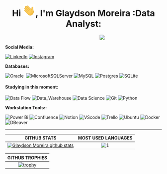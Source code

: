 <h1 align="center">Hi <img src="https://raw.githubusercontent.com/ABSphreak/ABSphreak/master/gifs/Hi.gif" width="40px" />, I'm Glaydson Moreira :Data Analyst:</h1>
<img align='right' src='https://user-images.githubusercontent.com/5713670/87202985-820dcb80-c2b6-11ea-9f56-7ec461c497c3.gif' width='200'>
<br/>

**Social Media:**

[![LinkedIn](https://img.shields.io/badge/linkedin-%230077B5.svg?style=for-the-badge&logo=linkedin&logoColor=white)](https://www.linkedin.com/in/gmoreiraa/)
[![Instagram](https://img.shields.io/badge/Instagram-%23E4405F.svg?style=for-the-badge&logo=Instagram&logoColor=white)](https://www.instagram.com/glaymoreira/)

**Databases:**

![Oracle](https://img.shields.io/badge/Oracle-4EA94B?style=for-the-badge&logo=Oracle&logoColor=white)&nbsp;
![MicrosoftSQLServer](https://img.shields.io/badge/Microsoft%20SQL%20Server-CC2927?style=for-the-badge&logo=microsoft%20sql%20server&logoColor=white)
![MySQL](https://img.shields.io/badge/mysql-4479A1.svg?style=for-the-badge&logo=mysql&logoColor=white)
![Postgres](https://img.shields.io/badge/postgres-%23316192.svg?style=for-the-badge&logo=postgresql&logoColor=white)
![SQLite](https://img.shields.io/badge/sqlite-%2307405e.svg?style=for-the-badge&logo=sqlite&logoColor=white)

#### Studying in this moment:

![Data Flow](https://img.shields.io/badge/Data_Flow-4285F4?style=for-the-badge&logo=Data_Flow&logoColor=white)
![Data_Warehouse](https://img.shields.io/badge/Data_Warehouse-E44C30?style=for-the-badge&logo=Data_Warehouse&logoColor=white)
![Data Science](https://img.shields.io/badge/Data_Science-4285F4?style=for-the-badge&logo=Data_Science&logoColor=white)
![Git](https://img.shields.io/badge/GIT-E44C30?style=for-the-badge&logo=git&logoColor=white)
![Python](https://img.shields.io/badge/python-3670A0?style=for-the-badge&logo=python&logoColor=ffdd54)

**Workstation Tools::**

![Power Bi](https://img.shields.io/badge/power_bi-F2C811?style=for-the-badge&logo=powerbi&logoColor=black)
![Confluence](https://img.shields.io/badge/confluence-%23172BF4.svg?style=for-the-badge&logo=confluence&logoColor=white)
![Notion](https://img.shields.io/badge/Notion-%23000000.svg?style=for-the-badge&logo=notion&logoColor=white)
![VScode](https://img.shields.io/badge/vscode-4285F4?style=for-the-badge&logo=vscode&logoColor=white)
![Trello](https://img.shields.io/badge/Trello-4A154B?style=for-the-badge&logo=trello&logoColor=white)
![Ubuntu](https://img.shields.io/badge/Ubuntu-E95420?style=for-the-badge&logo=ubuntu&logoColor=white)
![Docker](https://img.shields.io/badge/docker-%230db7ed.svg?style=for-the-badge&logo=docker&logoColor=white)
![DBeaver](https://img.shields.io/badge/DBeaver-E95420?style=for-the-badge&logo=DBeaver&logoColor=white)
<br/>

---

<div align="center">

<div align="center">
  
|GITHUB STATS|MOST USED LANGUAGES|
|:---:|:---:|
|[![Glaydson Moreira github stats](https://github-readme-stats.vercel.app/api?username=glaydson-moreira&theme=midnight-purple&show_icons=true&count_private=true&hide_title=true)](https://github.com/anuraghazra/github-readme-stats)|![1](https://github-readme-stats.vercel.app/api/top-langs/?username=glaydson-moreira&hide=C%23&theme=midnight-purple&layout=compact&langs_count=8&hide_title=true)

<div align="center">
  
|GITHUB TROPHIES|
|:---:|
|[![trophy](https://github-profile-trophy.vercel.app/?username=glaydson-moreira&theme=darkhub&row=1&column=7)](https://github.com/ryo-ma/github-profile-trophy)|

</div>
